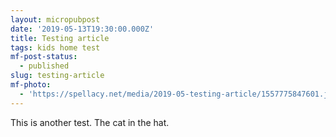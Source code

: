 ```yaml
---
layout: micropubpost
date: '2019-05-13T19:30:00.000Z'
title: Testing article
tags: kids home test
mf-post-status:
  - published
slug: testing-article
mf-photo:
  - 'https://spellacy.net/media/2019-05-testing-article/1557775847601.jpg'
---
```

This is another test. The cat in the hat. 
